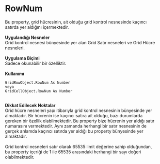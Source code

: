 # RowNum

Bu property, grid hücresinin, ait olduğu grid kontrol nesnesinde kaçıncı satırda yer aldığını içermektedir.\
\
**Uygulandığı Nesneler**\
Grid kontrol nesnesi bünyesinde yer alan Grid Satır nesneleri ve Grid Hücre nesneleri.\
\
**Uygulama Biçimi**\
Sadece okunabilir bir özelliktir.\
\
**Kullanımı**

```
GridRowObject.RowNum As Number
veya
GridCellObject.RowNum As Number
```

\
**Dikkat Edilecek Noktalar**\
Grid hücre nesneleri yapı itibarıyla grid kontrol nesnesinin bünyesinde yer almaktadır. Bir hücrenin ise kaçıncı satıra ait olduğu, bazı durumlarda gereken bir özellik olabilmektedir. Bu property bize hücrenin yer aldığı satır numarasını vermektedir. Aynı zamanda herhangi bir satır nesnesinin de gerçek anlamda kaçıncı satırda yer aldığı bu property bünyesinde yer almaktadır.\
\
Grid kontrol nesneleri satır olarak 65535 limit değerine sahip olduğundan, bu property içeriği de 1 ile 65535 arasındaki herhangi bir sayı değeri olabilmektedir.
